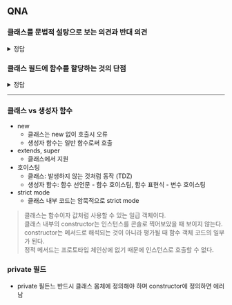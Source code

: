 ## QNA

### 클래스를 문법적 설탕으로 보는 의견과 반대 의견

<details>
<summary>정답</summary>

- 문법적 설탕이다: 자바스크립트는 프로토타인을 통해 객체 지향 언어의 상속을 구현할 수 있다. 사실상 클래스는 JS가 익숙하지 않는 자바, C# 개발자들이 프로토타입 기반 패턴을 클래스 기반 패턴처럼 사용할 수 있도록 하는 문법적 설탕이다.
- 반대 의견: 클래스는 프로토타입 방식에 비해 명료하다. extends나 super는 상속 관계를 좀 더 간결하고 명료하게 해준다. 그러므로 새로운 객체 생성 메커니즘이다.

</details>

### 클래스 필드에 함수를 할당하는 것의 단점

<details>
<summary>정답</summary>

- 클래스 필드에 함수를 할당하는 것은 프로토타입 메서드가 아닌 인스턴스 메서드를 만든다.
- (모든 클래스 필드는 인스턴스의 프로퍼티가 되기 떄문에)
- 그러므로 인스턴스 별로 같은 함수가 만들어진다. => 메모리 낭비

</details>

---

### 클래스 vs 생성자 함수

- new
  - 클래스는 new 없이 호출시 오류
  - 생성자 함수는 일반 함수로써 호출
- extends, super
  - 클래스에서 지원
- 호이스팅
  - 클래스: 발생하지 않는 것처럼 동작 (TDZ)
  - 생성자 함수: 함수 선언문 - 함수 호이스팀, 함수 표현식 - 변수 호이스팅
- strict mode
  - 클래스 내부 코드는 암묵적으로 strict mode

> 클래스는 함수이자 값처럼 사용할 수 있는 일급 객체이다.  
> 클래스 내부의 constructor는 인스턴스를 콘솔로 찍어보았을 때 보이지 않는다. constructor는 메서드로 해석되는 것이 아니라 평가될 때 함수 객체 코드의 일부가 된다.  
> 정적 메서드는 프로토타입 체인상에 없기 때문에 인스턴스로 호출할 수 없다.

### private 필드

- private 필든느 반드시 클래스 몸체에 정의해야 하며 constructor에 정의하면 에러남
